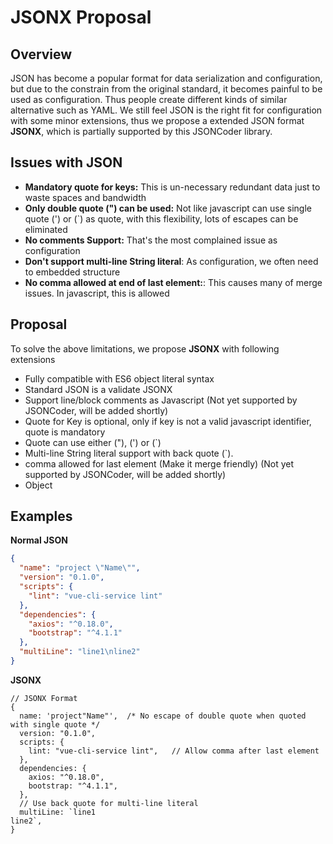 # JSONX Proposal

## Overview
JSON has become a popular format for data serialization and configuration, but due to the constrain from the 
original standard, it becomes painful to be used as configuration. Thus people create different kinds of similar 
alternative such as YAML. We still feel JSON is the right fit for configuration with some minor extensions, thus we 
propose a extended JSON format **JSONX**, which is partially supported by this JSONCoder library. 

## Issues with JSON
* **Mandatory quote for keys:** This is un-necessary redundant data just to waste spaces and bandwidth
* **Only double quote (") can be used:** Not like javascript can use single quote (') or (`) as quote, with this flexibility,
 lots of escapes can be eliminated
* **No comments Support:** That's the most complained issue as configuration
* **Don't support multi-line String literal**: As configuration, we often need to embedded structure
* **No comma allowed at end of last element:**: This causes many of merge issues. In javascript, this is allowed

## Proposal
To solve the above limitations, we propose **JSONX** with following extensions
* Fully compatible with ES6 object literal syntax
* Standard JSON is a validate JSONX
* Support line/block comments as Javascript  (Not yet supported by JSONCoder, will be added shortly)
* Quote for Key is optional, only if key is not a valid javascript identifier, quote is mandatory
* Quote can use either ("), (') or (\`)
* Multi-line String literal support with back quote (`).
* comma allowed for last element (Make it merge friendly)  (Not yet supported by JSONCoder, will be added shortly)
* Object 

## Examples

**Normal JSON**
```json
{
  "name": "project \"Name\"",
  "version": "0.1.0",
  "scripts": {
    "lint": "vue-cli-service lint"
  },
  "dependencies": {
    "axios": "^0.18.0",
    "bootstrap": "^4.1.1"
  },
  "multiLine": "line1\nline2"
}
```
**JSONX**
```ecmascript 6
// JSONX Format
{
  name: 'project"Name"',  /* No escape of double quote when quoted with single quote */
  version: "0.1.0",
  scripts: {
    lint: "vue-cli-service lint",   // Allow comma after last element
  },
  dependencies: {
    axios: "^0.18.0",
    bootstrap: "^4.1.1",
  },
  // Use back quote for multi-line literal
  multiLine: `line1  
line2`,
}
```


